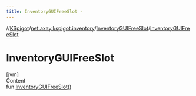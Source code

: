 ```yaml
---
title: InventoryGUIFreeSlot -
---
```

//[KSpigot](../../index.md)/[net.axay.kspigot.inventory](../index.md)/[InventoryGUIFreeSlot](index.md)/[InventoryGUIFreeSlot](-inventory-g-u-i-free-slot.md)



# InventoryGUIFreeSlot  
[jvm]  
Content  
fun [InventoryGUIFreeSlot](-inventory-g-u-i-free-slot.md)()  



